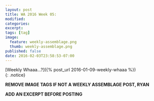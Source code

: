 ```yaml
---
layout: post
title: WA 2016 Week 05: 
modified:
categories: 
excerpt:
tags: [tag]
image:
  feature: weekly-assemblage.png
  thumb: weekly-assemblage.png
published: false
date: 2016-02-03T23:58:53-07:00
---
```

  
[Weekly Whaaa…?]({% post_url 2016-01-09-weekly-whaaa %})  
{: .notice}  

**REMOVE IMAGE TAGS IF NOT A WEEKLY ASSEMBLAGE POST, RYAN**

**ADD AN EXCERPT BEFORE POSTING**  
